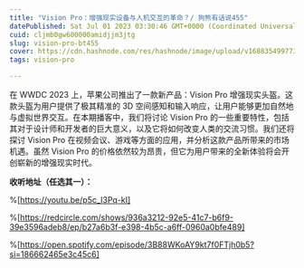 ```yaml
---
title: "Vision Pro：增强现实设备与人机交互的革命？/ 狗熊有话说455"
datePublished: Sat Jul 01 2023 03:30:46 GMT+0000 (Coordinated Universal Time)
cuid: cljmb0gw600000amidjjm3jtg
slug: vision-pro-bt455
cover: https://cdn.hashnode.com/res/hashnode/image/upload/v1688354997736/e5c588bd-06c0-4b6c-981e-f8adf8669a3a.jpeg
tags: vision-pro

---
```


在 WWDC 2023 上，苹果公司推出了一款新产品：Vision Pro 增强现实头盔。这款头盔为用户提供了极其精准的 3D 空间感知和输入响应，让用户能够更加自然地与虚拟世界交互。在本期播客中，我们将讨论 Vision Pro 的一些重要特性，包括其对于设计师和开发者的巨大意义，以及它将如何改变人类的交流习惯。我们还将探讨 Vision Pro 在视频会议、游戏等方面的应用，并分析这款产品所带来的市场机遇。虽然 Vision Pro 的价格依然较为昂贵，但它为用户带来的全新体验将会开创崭新的增强现实时代。

**收听地址（任选其一）：**

%[https://youtu.be/p5c_I3Pq-kI] 

%[https://redcircle.com/shows/936a3212-92e5-41c7-b6f9-39e3596adeb8/ep/b27a6b3f-e398-4b5c-a6ff-0960a0bfe489] 

%[https://open.spotify.com/episode/3B88WKoAY9kt7f0FTjh0b5?si=186662465e3c45c6]